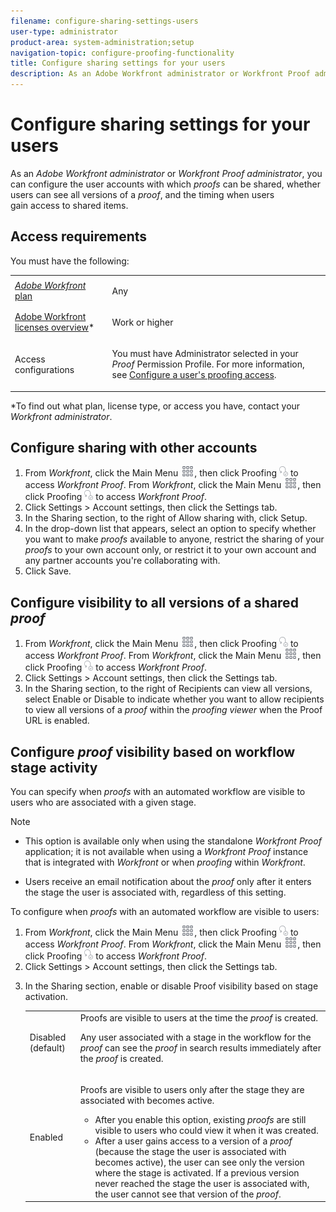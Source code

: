 ```yaml
---
filename: configure-sharing-settings-users
user-type: administrator
product-area: system-administration;setup
navigation-topic: configure-proofing-functionality
title: Configure sharing settings for your users
description: As an Adobe Workfront administrator or Workfront Proof administrator, you can configure the user accounts with which proofs can be shared, whether users can see all versions of a proof, and the timing when users gain access to shared items.
---
```


# Configure sharing settings for your users

As an *Adobe Workfront administrator* or *Workfront Proof administrator*, you can configure the user accounts with which *proofs* can be shared, whether users can see all versions of a *proof*, and the timing when users gain&nbsp;access to shared items.&nbsp;

## Access requirements

You must have the following:

<table cellspacing="0"> 
 <col> 
 <col> 
 <tbody> 
  <tr> 
   <td role="rowheader"><a href="https://www.workfront.com/plans" target="_blank"><em>Adobe Workfront</em> plan</a> </td> 
   <td> <p>Any</p> </td> 
  </tr> 
  <tr> 
   <td role="rowheader"><a href="../../../administration-and-setup/add-users/access-levels-and-object-permissions/wf-licenses.md" class="MCXref xref">Adobe Workfront licenses overview</a>*</td> 
   <td> <p>Work or higher</p> </td> 
  </tr> 
  <tr> 
   <td role="rowheader">Access configurations</td> 
   <td> <p>You must have Administrator selected in your <em>Proof</em> Permission Profile. For more information, see <a href="../../../administration-and-setup/manage-workfront/configure-proofing/configure-a-users-proofing-access.md" class="MCXref xref">Configure a user's proofing access</a>.</p> </td> 
  </tr> 
 </tbody> 
</table>

&#42;To find out what plan, license type, or access you have, contact your *Workfront administrator*.

## Configure sharing with other accounts&nbsp;

<ol> 
 <li value="1"> <draft-comment>
   <MadCap:conditionalText data-mc-conditions="QuicksilverOrClassic.Quicksilver">
     From 
    <em>Workfront</em>, click the Main Menu 
    <img src="assets/main-menu-icon.png">, then click Proofing 
    <img src="assets/proofing-in-main-menu.png"> to access 
    <em>Workfront Proof</em>. 
   </MadCap:conditionalText>
  </draft-comment><MadCap:conditionalText data-mc-conditions="QuicksilverOrClassic.Quicksilver">
    From 
   <em>Workfront</em>, click the Main Menu 
   <img src="assets/main-menu-icon.png">, then click Proofing 
   <img src="assets/proofing-in-main-menu.png"> to access 
   <em>Workfront Proof</em>. 
  </MadCap:conditionalText> <br> </li> 
 <li value="2">Click <span class="bold">Settings</span> > <span class="bold">Account settings</span>, then click the <span class="bold">Settings</span> tab.</li> 
 <li value="3">In the <span class="bold">Sharing</span> section, to the right of <span class="bold">Allow sharing with</span>, click <span class="bold">Setup</span>.</li> 
 <li value="4">In the drop-down list that appears, select an option to specify whether you want to make <em>proofs</em> available to anyone, restrict the sharing of your <em>proofs</em> to your own account only, or restrict it to your own account and any partner accounts you're collaborating with.</li> 
 <li value="5">Click <span class="bold">Save.</span></li> 
</ol>

## Configure visibility to all versions of a shared *proof*

<ol> 
 <li value="1"> <draft-comment>
   <MadCap:conditionalText data-mc-conditions="QuicksilverOrClassic.Quicksilver">
     From 
    <em>Workfront</em>, click the Main Menu 
    <img src="assets/main-menu-icon.png">, then click Proofing 
    <img src="assets/proofing-in-main-menu.png"> to access 
    <em>Workfront Proof</em>. 
   </MadCap:conditionalText>
  </draft-comment><MadCap:conditionalText data-mc-conditions="QuicksilverOrClassic.Quicksilver">
    From 
   <em>Workfront</em>, click the Main Menu 
   <img src="assets/main-menu-icon.png">, then click Proofing 
   <img src="assets/proofing-in-main-menu.png"> to access 
   <em>Workfront Proof</em>. 
  </MadCap:conditionalText> <br> </li> 
 <li value="2">Click <span class="bold">Settings</span> > <span class="bold">Account settings</span>, then click the <span class="bold">Settings</span> tab.</li> 
 <li value="3">In the <span class="bold">Sharing</span> section, to the right of <span class="bold">Recipients can view all versions</span>, select <span class="bold">Enable</span> or <span class="bold">Disable</span> to indicate whether you want to allow&nbsp;recipients to view all versions of a <em>proof</em> within the <em>proofing viewer</em> when the Proof URL is enabled.</li> 
</ol>

## Configure *proof* visibility based on workflow stage activity

You can specify when *proofs* with an automated workflow are visible to users who are associated with a given stage.

>[!NOTE]
>
>* This option is available&nbsp;only when using the standalone *Workfront Proof* application; it is not available when using a *Workfront Proof* instance that is integrated with *Workfront* or when *proofing* within *Workfront*.
>
>* Users receive an email notification about the *proof* only after it enters the stage the user is associated with, regardless of this setting.
>

To configure when *proofs* with an automated workflow are visible to users:

<ol> 
 <li value="1"> <draft-comment>
   <MadCap:conditionalText data-mc-conditions="QuicksilverOrClassic.Quicksilver">
     From 
    <em>Workfront</em>, click the Main Menu 
    <img src="assets/main-menu-icon.png">, then click Proofing 
    <img src="assets/proofing-in-main-menu.png"> to access 
    <em>Workfront Proof</em>. 
   </MadCap:conditionalText>
  </draft-comment><MadCap:conditionalText data-mc-conditions="QuicksilverOrClassic.Quicksilver">
    From 
   <em>Workfront</em>, click the Main Menu 
   <img src="assets/main-menu-icon.png">, then click Proofing 
   <img src="assets/proofing-in-main-menu.png"> to access 
   <em>Workfront Proof</em>. 
  </MadCap:conditionalText> <br> </li> 
 <li value="2">Click <span class="bold">Settings</span> > <span class="bold">Account settings</span>, then click the <span class="bold">Settings</span> tab.</li> 
 <li value="3"> <p>In the&nbsp;<span class="bold">Sharing</span>&nbsp;section, enable or disable&nbsp;<span class="bold">Proof visibility based on stage activation</span>.</p> 
  <table cellspacing="0"> 
   <col> 
   <col> 
   <tbody> 
    <tr> 
     <td role="rowheader"><span class="bold">Disabled</span> (default)</td> 
     <td>Proofs are visible to users at the time&nbsp;the <em>proof</em> is created.<br><p>Any user associated with a stage in the workflow for the <em>proof</em> can see the <em>proof</em> in search results immediately after the <em>proof</em> is created.</p></td> 
    </tr> 
    <tr> 
     <td role="rowheader"><span class="bold">Enabled</span> </td> 
     <td> <p>Proofs are visible to users only&nbsp;after the stage they are associated with becomes <span class="bold">active.</span></p> <note type="note">  
       <ul> 
        <li><em style="font-style: normal;">After you enable this option, existing <em>proofs</em> are still visible to users who could view it when it was created.</em> </li> 
        <li><em style="font-style: normal;">After a user gains access to a version of a <em>proof</em> (because the stage the user is associated with becomes active), the user can see only the version where the stage is activated. If a previous version never reached the stage the user is associated with, the user cannot see that version of the <em>proof</em>.&nbsp;</em> </li> 
       </ul> 
      </note> </td> 
    </tr> 
   </tbody> 
  </table> </li> 
</ol>

